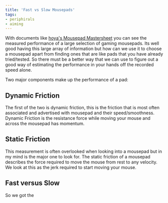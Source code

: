 ```yaml
---
title: 'Fast vs Slow Mousepads'
tags:
- periphirals
- aiming
---
```


With documents like [hoya's Mousepad Mastersheet](https://bit.ly/30cWlUe)
you can see the measured performance of a large selection of gaming mousepads.
Its well good having this large array of information but
how can we use it to choose a mousepad apart from finding ones that are
like pads that you have already tried/tested.
So there must be a better way that we can use to figure out a good way of
estimating the performance in your hands off the recorded speed alone.

Two major components make up the performance of a pad:

## Dynamic Friction

The first of the two is dynamic friction,
this is the friction that is most often associated and advertised with
mousepad and their speed/smoothness.
Dynamic Friction is the resistance force while moving your mouse and
across the mousepad has momentum.

## Static Friction

This measurement is often overlooked when looking into a mousepad but
in my mind is the major one to look for.
The static friction of a mousepad describes
the force required to move the mouse from rest to any velocity.
We look at this as the jerk required to start moving your mouse.

## Fast versus Slow

So we got the
